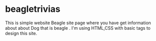 # beagletrivias
This is simple website Beagle site page where you have get information about about Dog that is beagle . I'm using HTML,CSS with basic tags to design this site.

